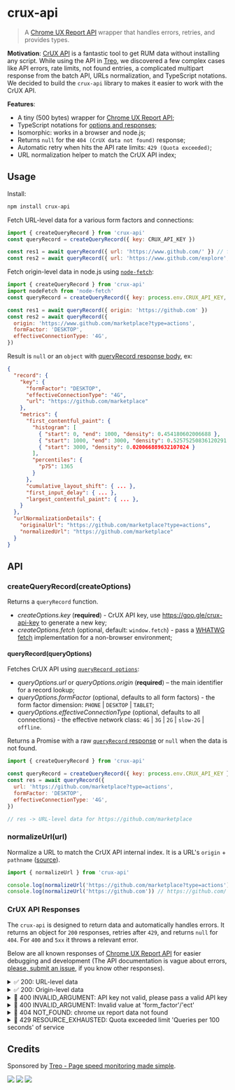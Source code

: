 # crux-api

> A [Chrome UX Report API](https://developers.google.com/web/tools/chrome-user-experience-report/api/reference) wrapper that handles errors, retries, and provides types.

**Motivation**: [CrUX API](https://web.dev/chrome-ux-report-api/) is a fantastic tool to get RUM data without installing any script.
While using the API in [Treo](https://treo.sh/), we discovered a few complex cases like API errors, rate limits, not found entries, a complicated multipart response from the batch API, URLs normalization, and TypeScript notations. We decided to build the `crux-api` library to makes it easier to work with the CrUX API.

**Features**:

- A tiny (500 bytes) wrapper for [Chrome UX Report API](https://developers.google.com/web/tools/chrome-user-experience-report/api/reference);
- TypeScript notations for [options and responses](https://developers.google.com/web/tools/chrome-user-experience-report/api/reference/rest/v1/records/queryRecord);
- Isomorphic: works in a browser and node.js;
- Returns `null` for the `404 (CrUX data not found)` response;
- Automatic retry when hits the API rate limits: `429 (Quota exceeded)`;
- URL normalization helper to match the CrUX API index;

## Usage

Install:

```bash
npm install crux-api
```

Fetch URL-level data for a various form factors and connections:

```js
import { createQueryRecord } from 'crux-api'
const queryRecord = createQueryRecord({ key: CRUX_API_KEY })

const res1 = await queryRecord({ url: 'https://www.github.com/' }) // fetch all dimensions
const res2 = await queryRecord({ url: 'https://www.github.com/explore', formFactor: 'DESKTOP' }) // fetch data for desktop devices
```

Fetch origin-level data in node.js using [`node-fetch`](https://www.npmjs.com/package/node-fetch):

```js
import { createQueryRecord } from 'crux-api'
import nodeFetch from 'node-fetch'
const queryRecord = createQueryRecord({ key: process.env.CRUX_API_KEY, fetch: nodeFetch })

const res1 = await queryRecord({ origin: 'https://github.com' })
const res2 = await queryRecord({
  origin: 'https://www.github.com/marketplace?type=actions',
  formFactor: 'DESKTOP',
  effectiveConnectionType: '4G',
})
```

Result is `null` or an `object` with [queryRecord response body](https://developers.google.com/web/tools/chrome-user-experience-report/api/reference/rest/v1/records/queryRecord#response-body), ex:

```json
{
  "record": {
    "key": {
      "formFactor": "DESKTOP",
      "effectiveConnectionType": "4G",
      "url": "https://github.com/marketplace"
    },
    "metrics": {
      "first_contentful_paint": {
        "histogram": [
          { "start": 0, "end": 1000, "density": 0.454180602006688 },
          { "start": 1000, "end": 3000, "density": 0.52575250836120291 },
          { "start": 3000, "density": 0.020066889632107024 }
        ],
        "percentiles": {
          "p75": 1365
        }
      },
      "cumulative_layout_shift": { ... },
      "first_input_delay": { ... },
      "largest_contentful_paint": { ... },
    }
  },
  "urlNormalizationDetails": {
    "originalUrl": "https://github.com/marketplace?type=actions",
    "normalizedUrl": "https://github.com/marketplace"
  }
}
```

## API

### createQueryRecord(createOptions)

Returns a `queryRecord` function.

- _createOptions.key_ (**required**) - CrUX API key, use https://goo.gle/crux-api-key to generate a new key;
- _createOptions.fetch_ (optional, default: `window.fetch`) - pass a [WHATWG fetch](https://github.com/whatwg/fetch) implementation for a non-browser environment;

#### queryRecord(queryOptions)

Fetches CrUX API using [`queryRecord options`](https://developers.google.com/web/tools/chrome-user-experience-report/api/reference/rest/v1/records/queryRecord):

- _queryOptions.url_ or _queryOptions.origin_ (**required**) – the main identifier for a record lookup;
- _queryOptions.formFactor_ (optional, defaults to all form factors) - the form factor dimension: `PHONE` | `DESKTOP` | `TABLET`;
- _queryOptions.effectiveConnectionType_ (optional, defaults to all connections) - the effective network class: `4G` | `3G` | `2G` | `slow-2G` | `offline`.

Returns a Promise with a raw [`queryRecord` response](https://developers.google.com/web/tools/chrome-user-experience-report/api/reference/rest/v1/records/queryRecord#response-body) or `null` when the data is not found.

```js
import { createQueryRecord } from 'crux-api'

const queryRecord = createQueryRecord({ key: process.env.CRUX_API_KEY })
const res = await queryRecord({
  url: 'https://github.com/marketplace?type=actions',
  formFactor: 'DESKTOP',
  effectiveConnectionType: '4G',
})

// res -> URL-level data for https://github.com/marketplace
```

### normalizeUrl(url)

Normalize a URL to match the CrUX API internal index.
It is a URL's `origin` + `pathname` ([source](./src/index.js#76)).

```js
import { normalizeUrl } from 'crux-api'

console.log(normalizeUrl('https://github.com/marketplace?type=actions')) // https://github.com/marketplace (removes search params)
console.log(normalizeUrl('https://github.com')) // https://github.com/ (adds "/" to the end)
```

### CrUX API Responses

The `crux-api` is designed to return data and automatically handles errors. It returns an object for `200` responses, retries after `429`, and returns `null` for `404`.
For `400` and `5xx` it throws a relevant error.

Below are all known responses of [Chrome UX Report API](https://developers.google.com/web/tools/chrome-user-experience-report/api/reference) for easier debugging and development (The API documentation is vague about errors, [please, submit an issue](https://github.com/treosh/crux-api/issues), if you know other responses).

<details>
  <summary>✅ 200: URL-level data</summary><br>

```bash
curl -d url='https://github.com/marketplace?type=actions' \
     -d effectiveConnectionType=4G \
     -d formFactor=PHONE \
     'https://chromeuxreport.googleapis.com/v1/records:queryRecord?key=CRUX_API_KEY'
```

```json
{
  "record": {
    "key": {
      "formFactor": "PHONE",
      "effectiveConnectionType": "4G",
      "url": "https://github.com/marketplace"
    },
    "metrics": {
      "cumulative_layout_shift": {
        "histogram": [
          {
            "start": "0.00",
            "end": "0.10",
            "density": 0.74598930481283388
          },
          {
            "start": "0.10",
            "end": "0.25",
            "density": 0.17112299465240635
          },
          {
            "start": "0.25",
            "density": 0.082887700534759287
          }
        ],
        "percentiles": {
          "p75": "0.11"
        }
      },
      "first_contentful_paint": {
        "histogram": [
          {
            "start": 0,
            "end": 1000,
            "density": 0.454180602006688
          },
          {
            "start": 1000,
            "end": 3000,
            "density": 0.52575250836120291
          },
          {
            "start": 3000,
            "density": 0.020066889632107024
          }
        ],
        "percentiles": {
          "p75": 1365
        }
      },
      "first_input_delay": {
        "histogram": [
          {
            "start": 0,
            "end": 100,
            "density": 0.812922614575508
          },
          {
            "start": 100,
            "end": 300,
            "density": 0.1750563486100678
          },
          {
            "start": 300,
            "density": 0.012021036814425257
          }
        ],
        "percentiles": {
          "p75": 38
        }
      },
      "largest_contentful_paint": {
        "histogram": [
          {
            "start": 0,
            "end": 2500,
            "density": 0.95027247956403227
          },
          {
            "start": 2500,
            "end": 4000,
            "density": 0.039509536784741124
          },
          {
            "start": 4000,
            "density": 0.010217983651226175
          }
        ],
        "percentiles": {
          "p75": 1583
        }
      }
    }
  },
  "urlNormalizationDetails": {
    "originalUrl": "https://github.com/marketplace?type=actions",
    "normalizedUrl": "https://github.com/marketplace"
  }
}
```

</details>

<details>
  <summary>✅ 200: Origin-level data</summary><br>

```bash
curl -d origin='https://github.com' \
     -d formFactor=DESKTOP \
     'https://chromeuxreport.googleapis.com/v1/records:queryRecord?key=CRUX_API_KEY'
```

```json
{
  "record": {
    "key": {
      "formFactor": "DESKTOP",
      "origin": "https://github.com"
    },
    "metrics": {
      "first_input_delay": {
        "histogram": [
          {
            "start": 0,
            "end": 100,
            "density": 0.99445638646905821
          },
          {
            "start": 100,
            "end": 300,
            "density": 0.004072858920692389
          },
          {
            "start": 300,
            "density": 0.0014707546102500305
          }
        ],
        "percentiles": {
          "p75": 19
        }
      },
      "largest_contentful_paint": {
        "histogram": [
          {
            "start": 0,
            "end": 2500,
            "density": 0.88479181369088589
          },
          {
            "start": 2500,
            "end": 4000,
            "density": 0.0809809456598438
          },
          {
            "start": 4000,
            "density": 0.034227240649258875
          }
        ],
        "percentiles": {
          "p75": 1775
        }
      },
      "cumulative_layout_shift": {
        "histogram": [
          {
            "start": "0.00",
            "end": "0.10",
            "density": 0.869868589370856
          },
          {
            "start": "0.10",
            "end": "0.25",
            "density": 0.076636818234678356
          },
          {
            "start": "0.25",
            "density": 0.053494592394464843
          }
        ],
        "percentiles": {
          "p75": "0.05"
        }
      },
      "first_contentful_paint": {
        "histogram": [
          {
            "start": 0,
            "end": 1000,
            "density": 0.46447119924457247
          },
          {
            "start": 1000,
            "end": 3000,
            "density": 0.48642587346553579
          },
          {
            "start": 3000,
            "density": 0.049102927289896459
          }
        ],
        "percentiles": {
          "p75": 1572
        }
      }
    }
  }
}
```

</details>

<details>
  <summary>🛑 400 INVALID_ARGUMENT: API key not valid, please pass a valid API key</summary><br>

```bash
curl -d origin='https://github.com' \
     'https://chromeuxreport.googleapis.com/v1/records:queryRecord?key=INVALID_KEY'
```

```json
{
  "error": {
    "code": 400,
    "message": "API key not valid. Please pass a valid API key.",
    "status": "INVALID_ARGUMENT",
    "details": [
      {
        "@type": "type.googleapis.com/google.rpc.Help",
        "links": [
          {
            "description": "Google developers console",
            "url": "https://console.developers.google.com"
          }
        ]
      }
    ]
  }
}
```

</details>

<details>
  <summary>🛑 400 INVALID_ARGUMENT: Invalid value at 'form_factor'/'ect'</summary><br>

```bash
curl -d url='https://github.com/' \
     -d formFactor=mobile  \
     'https://chromeuxreport.googleapis.com/v1/records:queryRecord?key=CRUX_API_KEY'
```

```json
{
  "error": {
    "code": 400,
    "message": "Invalid value at 'form_factor' (type.googleapis.com/google.chrome.uxreport.v1.FormFactor), \"mobile\"",
    "status": "INVALID_ARGUMENT",
    "details": [
      {
        "@type": "type.googleapis.com/google.rpc.BadRequest",
        "fieldViolations": [
          {
            "field": "form_factor",
            "description": "Invalid value at 'form_factor' (type.googleapis.com/google.chrome.uxreport.v1.FormFactor), \"mobile\""
          }
        ]
      }
    ]
  }
}
```

</details>

<details>
  <summary>🛑 404 NOT_FOUND: chrome ux report data not found</summary><br>

```bash
curl -d url='https://github.com/search' \
     'https://chromeuxreport.googleapis.com/v1/records:queryRecord?key=CRUX_API_KEY'
```

```json
{
  "error": {
    "code": 404,
    "message": "chrome ux report data not found",
    "status": "NOT_FOUND"
  }
}
```

</details>

<details>
  <summary>🛑 429 RESOURCE_EXHAUSTED: Quota exceeded limit 'Queries per 100 seconds' of service</summary><br>

```bash
curl -d url='https://github.com/search' \
     'https://chromeuxreport.googleapis.com/v1/records:queryRecord?key=CRUX_API_KEY'
```

```json
{
  "code": 429,
  "message": "Quota exceeded for quota group 'default' and limit 'Queries per 100 seconds' of service 'chromeuxreport.googleapis.com' for consumer 'project_number:00000000000000'.",
  "status": "RESOURCE_EXHAUSTED",
  "details": [
    {
      "@type": "type.googleapis.com/google.rpc.Help",
      "links": [
        {
          "description": "Google developer console API key",
          "url": "https://console.developers.google.com/project/00000000000000/apiui/credential"
        }
      ]
    }
  ]
}
```

</details>

## Credits

Sponsored by [Treo - Page speed monitoring made simple](https://treo.sh/).

[![](https://github.com/treosh/crux-api/workflows/CI/badge.svg)](https://github.com/treosh/crux-api/actions?workflow=CI)
[![](https://img.shields.io/npm/v/crux-api.svg)](https://npmjs.org/package/crux-api)
[![](https://img.shields.io/badge/license-MIT-blue.svg)](./LICENSE)
